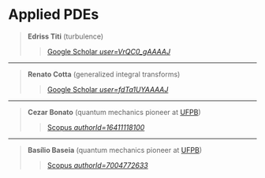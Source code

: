 # Applied PDEs

> **Edriss Titi** (turbulence)
> > [Google Scholar *user=VrQC0_gAAAAJ*](https://scholar.google.com/citations?user=VrQC0_gAAAAJ&hl=en)

---

> **Renato Cotta** (generalized integral transforms)
> > [Google Scholar *user=fdTa1UYAAAAJ*](https://scholar.google.com/citations?user=fdTa1UYAAAAJ&hl=en)

---

> **Cezar Bonato** (quantum mechanics pioneer at [UFPB](https://en.wikipedia.org/wiki/Federal_University_of_Para%C3%ADba))
> > [Scopus *authorId=16411118100*](https://www.scopus.com/authid/detail.uri?authorId=16411118100)

---

> **Basílio Baseia** (quantum mechanics pioneer at [UFPB](https://en.wikipedia.org/wiki/Federal_University_of_Para%C3%ADba))
> > [Scopus *authorId=7004772633*](https://www.scopus.com/authid/detail.uri?authorId=7004772633)